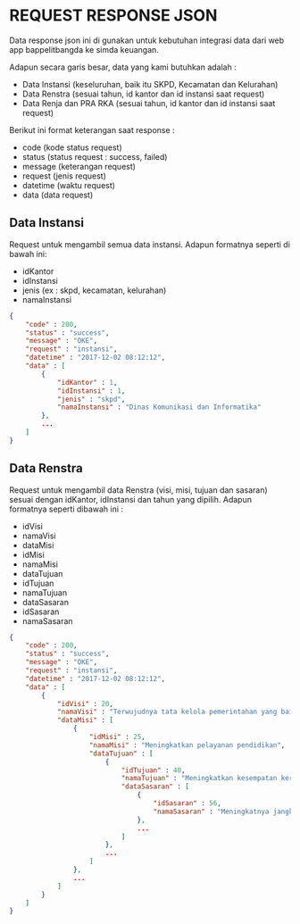 # REQUEST RESPONSE JSON
Data response json ini di gunakan untuk kebutuhan integrasi data dari web app bappelitbangda ke simda keuangan.

Adapun secara garis besar, data yang kami butuhkan adalah :
- Data Instansi (keseluruhan, baik itu SKPD, Kecamatan dan Kelurahan)
- Data Renstra (sesuai tahun, id kantor dan id instansi saat request)
- Data Renja dan PRA RKA (sesuai tahun, id kantor dan id instansi saat request)

Berikut ini format keterangan saat response :
- code (kode status request)
- status (status request : success, failed)
- message (keterangan request)
- request (jenis request)
- datetime (waktu request)
- data (data request)

## Data Instansi
Request untuk mengambil semua data instansi. Adapun formatnya seperti di bawah ini:
- idKantor
- idInstansi
- jenis (ex : skpd, kecamatan, kelurahan)
- namaInstansi

```json
{
    "code" : 200,
    "status" : "success",
    "message" : "OKE",
    "request" : "instansi",
    "datetime" : "2017-12-02 08:12:12",
    "data" : [
        {
            "idKantor" : 1,
            "idInstansi" : 1,
            "jenis" : "skpd",
            "namaInstansi" : "Dinas Komunikasi dan Informatika"
        },
        ...
    ]
}
```

## Data Renstra
Request untuk mengambil data Renstra (visi, misi, tujuan dan sasaran) sesuai dengan idKantor, idInstansi dan tahun yang dipilih. Adapun formatnya seperti dibawah ini :
- idVisi
- namaVisi
- dataMisi
- idMisi
- namaMisi
- dataTujuan
- idTujuan
- namaTujuan
- dataSasaran
- idSasaran
- namaSasaran

```json
{
    "code" : 200,
    "status" : "success",
    "message" : "OKE",
    "request" : "instansi",
    "datetime" : "2017-12-02 08:12:12",
    "data" : [
        {
            "idVisi" : 20,
            "namaVisi" : "Terwujudnya tata kelola pemerintahan yang baik",
            "dataMisi" : [
                {
                    "idMisi" : 25,
                    "namaMisi" : "Meningkatkan pelayanan pendidikan",
                    "dataTujuan" : [
                        {
                            "idTujuan" : 40,
                            "namaTujuan" : "Meningkatkan kesempatan kerja",
                            "dataSasaran" : [
                                {
                                    "idSasaran" : 56,
                                    "namaSasaran" : "Meningkatnya jangkauan dan kualitas pendidikan"
                                },
                                ...
                            ]
                        },
                        ...
                    ]
                },
                ...
            ]
        }
    ]
}
```
